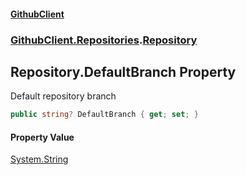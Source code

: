 #### [GithubClient](index 'index')
### [GithubClient.Repositories](GithubClient.Repositories 'GithubClient.Repositories').[Repository](GithubClient.Repositories.Repository 'GithubClient.Repositories.Repository')

## Repository.DefaultBranch Property

Default repository branch

```csharp
public string? DefaultBranch { get; set; }
```

#### Property Value
[System.String](https://docs.microsoft.com/en-us/dotnet/api/System.String 'System.String')